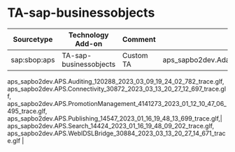# TA-sap-businessobjects

| Sourcetype | Technology Add-on | Comment | Sample File
| --- | --- | --- | --- |
|sap:sbop:aps	| TA-sap-businessobjects| Custom TA | aps_sapbo2dev.AdaptiveProcessingServer_30941_2023_03_13_20_27_15_743_trace.glf,
aps_sapbo2dev.APS.Auditing_120288_2023_03_09_19_24_02_782_trace.glf,
aps_sapbo2dev.APS.Connectivity_30872_2023_03_13_20_27_12_697_trace.glf,
aps_sapbo2dev.APS.PromotionManagement_4141273_2023_01_12_10_47_06_495_trace.glf,
aps_sapbo2dev.APS.Publishing_14547_2023_01_16_19_48_13_699_trace.glf,|
aps_sapbo2dev.APS.Search_14424_2023_01_16_19_48_09_202_trace.glf,
aps_sapbo2dev.APS.WebIDSLBridge_30884_2023_03_13_20_27_14_671_trace.glf |

